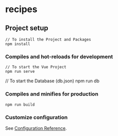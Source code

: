 # recipes

## Project setup
```
// To install the Project and Packages
npm install
```

### Compiles and hot-reloads for development
```
// To start the Vue Project
npm run serve
```
// To start the Database (db.json)
npm run db

### Compiles and minifies for production
```
npm run build
```

### Customize configuration
See [Configuration Reference](https://cli.vuejs.org/config/).
